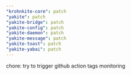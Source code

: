 ```yaml
---
"krohnkite-core": patch
"yakite": patch
"yakite-bridge": patch
"yakite-config": patch
"yakite-daemon": patch
"yakite-message": patch
"yakite-toast": patch
"yakite-yabai": patch
---
```


chore: try to trigger github action tags monitoring
